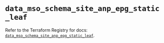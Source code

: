 # `data_mso_schema_site_anp_epg_static_leaf`

Refer to the Terraform Registry for docs: [`data_mso_schema_site_anp_epg_static_leaf`](https://registry.terraform.io/providers/ciscodevnet/mso/1.5.3/docs/data-sources/schema_site_anp_epg_static_leaf).
